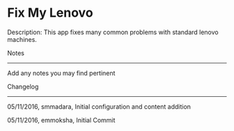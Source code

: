 Fix My Lenovo
===========

Description: This app fixes many common problems with standard lenovo machines.


Notes

----

Add any notes you may find pertinent
 


Changelog

----
05/11/2016, smmadara, Initial configuration and content addition

05/11/2016, emmoksha, Initial Commit